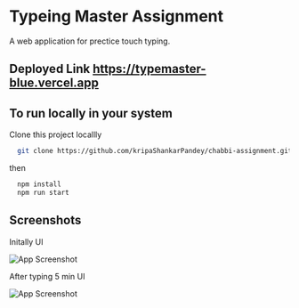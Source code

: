 
# Typeing Master Assignment

A  web application for prectice touch typing.

## Deployed Link https://typemaster-blue.vercel.app

## To run locally in your system

Clone this project locallly

```bash
  git clone https://github.com/kripaShankarPandey/chabbi-assignment.git
```
then 
```bash
  npm install
  npm run start
```
## Screenshots

Initally UI 

![App Screenshot](https://i.ibb.co/1L8TCgF/Screenshot-2023-05-27-121149.png)

After typing 5 min UI 

![App Screenshot](https://i.ibb.co/hmq74d0/Screenshot-2023-05-27-123601.png)

